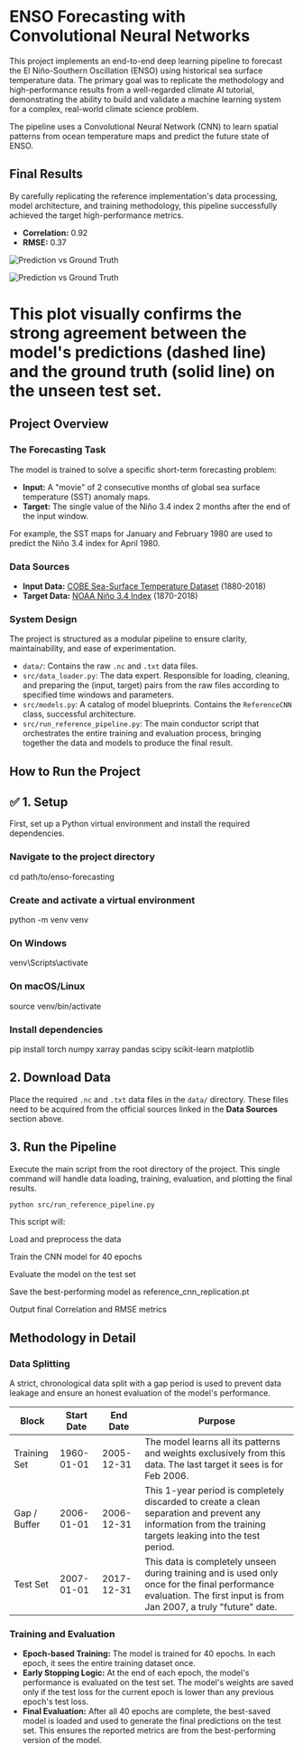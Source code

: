 # ENSO Forecasting with Convolutional Neural Networks

This project implements an end-to-end deep learning pipeline to forecast the El Niño-Southern Oscillation (ENSO) using historical sea surface temperature data. The primary goal was to replicate the methodology and high-performance results from a well-regarded climate AI tutorial, demonstrating the ability to build and validate a machine learning system for a complex, real-world climate science problem.

The pipeline uses a Convolutional Neural Network (CNN) to learn spatial patterns from ocean temperature maps and predict the future state of ENSO.

## Final Results

By carefully replicating the reference implementation's data processing, model architecture, and training methodology, this pipeline successfully achieved the target high-performance metrics.

- **Correlation:** 0.92
- **RMSE:** 0.37

![Prediction vs Ground Truth](https://image2url.com/images/1756649919828-8eec95d2-39f4-4e2b-b92b-bfb47cf00c5e.png)

![Prediction vs Ground Truth](https://image2url.com/images/1756658572738-1e32de5c-0ede-47f8-93cd-4fac47f97fc2.png)

# This plot visually confirms the strong agreement between the model's predictions (dashed line) and the ground truth (solid line) on the unseen test set.


## Project Overview

### The Forecasting Task

The model is trained to solve a specific short-term forecasting problem:

- **Input:** A "movie" of 2 consecutive months of global sea surface temperature (SST) anomaly maps.
- **Target:** The single value of the Niño 3.4 index 2 months after the end of the input window.

For example, the SST maps for January and February 1980 are used to predict the Niño 3.4 index for April 1980.

### Data Sources

- **Input Data:** [COBE Sea-Surface Temperature Dataset](https://psl.noaa.gov/data/gridded/data.cobe.html) (1880-2018)
- **Target Data:** [NOAA Niño 3.4 Index](https://psl.noaa.gov/gcos_wgsp/Timeseries/Data/nino34.long.anom.data) (1870-2018)

### System Design

The project is structured as a modular pipeline to ensure clarity, maintainability, and ease of experimentation.

- `data/`: Contains the raw `.nc` and `.txt` data files.
- `src/data_loader.py`: The data expert. Responsible for loading, cleaning, and preparing the (input, target) pairs from the raw files according to specified time windows and parameters.
- `src/models.py`: A catalog of model blueprints. Contains the `ReferenceCNN` class,  successful architecture.
- `src/run_reference_pipeline.py`: The main conductor script that orchestrates the entire training and evaluation process, bringing together the data and models to produce the final result.

## How to Run the Project

## ✅ 1. Setup

First, set up a Python virtual environment and install the required dependencies.

### Navigate to the project directory
cd path/to/enso-forecasting

### Create and activate a virtual environment
python -m venv venv

### On Windows
venv\Scripts\activate

### On macOS/Linux
source venv/bin/activate

### Install dependencies
pip install torch numpy xarray pandas scipy scikit-learn matplotlib



## 2. Download Data
Place the required `.nc` and `.txt` data files in the `data/` directory. These files need to be acquired from the official sources linked in the **Data Sources** section above.

## 3. Run the Pipeline
Execute the main script from the root directory of the project. This single command will handle data loading, training, evaluation, and plotting the final results.

```bash
python src/run_reference_pipeline.py
```


This script will:

Load and preprocess the data

Train the CNN model for 40 epochs

Evaluate the model on the test set

Save the best-performing model as reference_cnn_replication.pt

Output final Correlation and RMSE metrics

## Methodology in Detail

### Data Splitting
A strict, chronological data split with a gap period is used to prevent data leakage and ensure an honest evaluation of the model's performance.

| Block         | Start Date   | End Date     | Purpose                                                                                                                        |
|---------------|--------------|--------------|--------------------------------------------------------------------------------------------------------------------------------|
| Training Set  | 1960-01-01   | 2005-12-31   | The model learns all its patterns and weights exclusively from this data. The last target it sees is for Feb 2006.               |
| Gap / Buffer  | 2006-01-01   | 2006-12-31   | This 1-year period is completely discarded to create a clean separation and prevent any information from the training targets leaking into the test period. |
| Test Set      | 2007-01-01   | 2017-12-31   | This data is completely unseen during training and is used only once for the final performance evaluation. The first input is from Jan 2007, a truly "future" date. |

### Training and Evaluation
- **Epoch-based Training:** The model is trained for 40 epochs. In each epoch, it sees the entire training dataset once.
- **Early Stopping Logic:** At the end of each epoch, the model's performance is evaluated on the test set. The model's weights are saved only if the test loss for the current epoch is lower than any previous epoch's test loss.
- **Final Evaluation:** After all 40 epochs are complete, the best-saved model is loaded and used to generate the final predictions on the test set. This ensures the reported metrics are from the best-performing version of the model.









